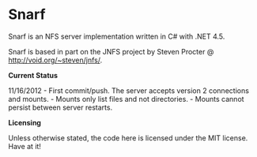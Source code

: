 Snarf
=====

Snarf is an NFS server implementation written in C# with .NET 4.5.

Snarf is based in part on the JNFS project by Steven Procter @ http://void.org/~steven/jnfs/.

**Current Status**

11/16/2012
	- First commit/push. The server accepts version 2 connections and mounts. 
	- Mounts only list files and not directories. 
	- Mounts cannot persist between server restarts.

**Licensing**

Unless otherwise stated, the code here is licensed under the MIT license. Have at it!